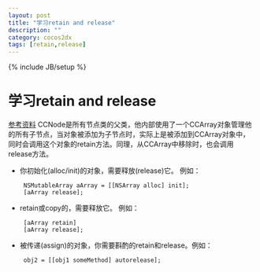 ```yaml
---
layout: post
title: "学习retain and release"
description: ""
category: cocos2dx
tags: [retain,release]
---
```

{% include JB/setup %}

学习retain and release
====================

[参考资料][1]
CCNode是所有节点类的父类，他内部使用了一个CCArray对象管理他的所有子节点，当对象被添加为子节点时，实际上是被添加到CCArray对象中，同时会调用这个对象的retain方法。同理，从CCArray中移除时，也会调用release方法。

 - 你初始化(alloc/init)的对象，需要释放(release)它。
例如：

        NSMutableArray aArray = [[NSArray alloc] init];
        [aArray release];

 - retain或copy的，需要释放它。
例如：
 
        [aArray retain]
        [aArray release];

 - 被传递(assign)的对象，你需要斟酌的retain和release。例如：

        obj2 = [[obj1 someMethod] autorelease];


  [1]: http://blog.csdn.net/jasonwu1990/article/details/7454818